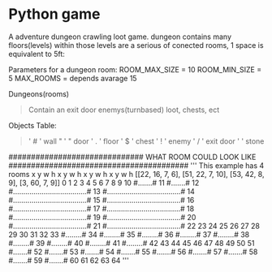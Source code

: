 # Python game 
A adventure dungeon crawling loot game.
dungeon contains many floors(levels) within those levels are a serious of conected rooms, 1 space is equivalent to 5ft: 


Parameters for a dungeon room:
ROOM_MAX_SIZE = 10
ROOM_MIN_SIZE = 5
MAX_ROOMS = depends avarage 15

Dungeons(rooms)
> Contain an exit door
> enemys(turnbased)
> loot, chests, ect 

Objects Table:
> ' # ' wall 
> " ' " door
> ' . ' floor
> ' $ ' chest 
> ' ! ' enemy
> ' / ' exit door
> '   ' stone



############################## WHAT ROOM COULD LOOK LIKE ########################################
 '''
 This example has 4 rooms
  x   y   w  h    x   y   w  h     x   y   w  h    x  y   w  h
[[22, 16, 7, 6], [51, 22, 7, 10], [53, 42, 8, 9], [3, 60, 7, 9]]
                                                                 0
                                                                 1
                                                                 2
                                                                 3
                                                                 4
                                                                 5
                                                                 6
                                                                 7
                                                                 8
                                                                 9
                                                                 10
                      #.......#                                  11
                      #.......#                                  12
                      #....................................#     13
                      #....................................#     14
                      #....................................#     15
                      #....................................#     16
                      #....................................#     17
                      #....................................#     18
                      #....................................#     19
                      #....................................#     20
                      #....................................#     21
                      #....................................#     22
                                                                 23
                                                                 24
                                                                 25
                                                                 26
                                                                 27
                                                                 28
                                                                 29
                                                                 30
                                                                 31
                                                                 32
                                                                 33
                                                     #........#  34
                                                     #........#  35
                                                     #........#  36
                                                     #........#  37
                                                     #........#  38
                                                     #........#  39
                                                     #........#  40
                                                     #........#  41
                                                     #........#  42
                                                                 43
                                                                 44
                                                                 45
                                                                 46
                                                                 47
                                                                 48
                                                                 49
                                                                 50
                                                                 51
   #.......#                                                     52
   #.......#                                                     53
   #.......#                                                     54
   #.......#                                                     55
   #.......#                                                     56
   #.......#                                                     57
   #.......#                                                     58
   #.......#                                                     59
   #.......#                                                     60
                                                                 61
                                                                 62
                                                                 63
                                                                 64
'''  
